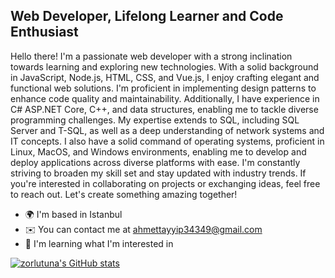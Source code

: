 Web Developer, Lifelong Learner and Code Enthusiast
------------------------------------

Hello there! I'm a passionate web developer with a strong inclination towards learning and exploring new technologies. With a solid background in JavaScript, Node.js, HTML, CSS, and Vue.js, I enjoy crafting elegant and functional web solutions. I'm proficient in implementing design patterns to enhance code quality and maintainability. Additionally, I have experience in C# ASP.NET Core, C++, and data structures, enabling me to tackle diverse programming challenges. My expertise extends to SQL, including SQL Server and T-SQL, as well as a deep understanding of network systems and IT concepts. I also have a solid command of operating systems, proficient in Linux, MacOS, and Windows environments, enabling me to develop and deploy applications across diverse platforms with ease. I'm constantly striving to broaden my skill set and stay updated with industry trends. If you're interested in collaborating on projects or exchanging ideas, feel free to reach out. Let's create something amazing together!

* 🌍  I'm based in Istanbul
* ✉️  You can contact me at [ahmettayyip34349@gmail.com](mailto:ahmettayyip3439@gmail.com)
* 🧠  I'm learning what I'm interested in

<a href="http://www.github.com/ahmettzorlutuna"><img src="https://github-readme-stats.vercel.app/api?username=ahmettzorlutuna&show_icons=true&hide=&count_private=true&title_color=#FF97FF&text_color=ffffff&icon_color=0891b2&bg_color=1c1917&hide_border=true&show_icons=true" alt="zorlutuna's GitHub stats" /></a>
